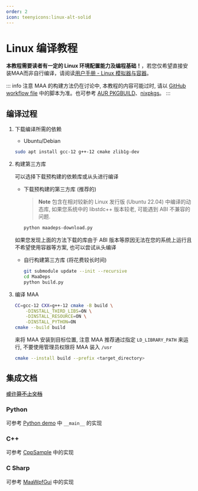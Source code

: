 ```yaml
---
order: 2
icon: teenyicons:linux-alt-solid
---
```


# Linux 编译教程

**本教程需要读者有一定的 Linux 环境配置能力及编程基础！**，若您仅希望直接安装MAA而非自行编译，请阅读[用户手册 - Linux 模拟器与容器](../manual/devices/linux.md)。

::: info 注意
MAA 的构建方法仍在讨论中, 本教程的内容可能过时, 请以 [GitHub workflow file](https://github.com/MaaAssistantArknights/MaaAssistantArknights/blob/master/.github/workflows/ci.yml#L134) 中的脚本为准。也可参考 [AUR PKGBUILD](https://aur.archlinux.org/cgit/aur.git/tree/PKGBUILD?h=maa-assistant-arknights)、[nixpkgs](https://github.com/NixOS/nixpkgs/blob/nixos-unstable/pkgs/by-name/ma/maa-assistant-arknights/package.nix)。
:::

## 编译过程

1. 下载编译所需的依赖

    - Ubuntu/Debian

    ```bash
    sudo apt install gcc-12 g++-12 cmake zlib1g-dev
    ```

2. 构建第三方库

    可以选择下载预构建的依赖库或从头进行编译

    - 下载预构建的第三方库 (推荐的)

        > **Note**
        > 包含在相对较新的 Linux 发行版 (Ubuntu 22.04) 中编译的动态库, 如果您系统中的 libstdc++ 版本较老, 可能遇到 ABI 不兼容的问题.

        ```bash
        python maadeps-download.py
        ```

    如果您发现上面的方法下载的库由于 ABI 版本等原因无法在您的系统上运行且不希望使用容器等方案, 也可以尝试从头编译

    - 自行构建第三方库 (将花费较长时间)

        ```bash
        git submodule update --init --recursive
        cd MaaDeps
        python build.py
        ```

3. 编译 MAA

    ```bash
    CC=gcc-12 CXX=g++-12 cmake -B build \
        -DINSTALL_THIRD_LIBS=ON \
        -DINSTALL_RESOURCE=ON \
        -DINSTALL_PYTHON=ON
    cmake --build build
    ```

    来将 MAA 安装到目标位置, 注意 MAA 推荐通过指定 `LD_LIBRARY_PATH` 来运行, 不要使用管理员权限将 MAA 装入 `/usr`

    ```bash
    cmake --install build --prefix <target_directory>
    ```

## 集成文档

[~~或许算不上文档~~](../protocol/integration.md)

### Python

可参考 [Python demo](https://github.com/MaaAssistantArknights/MaaAssistantArknights/blob/master/src/Python/sample.py) 中 `__main__` 的实现

### C++

可参考 [CppSample](https://github.com/MaaAssistantArknights/MaaAssistantArknights/blob/master/src/Cpp/main.cpp) 中的实现

### C Sharp

<!-- Do not use C#, MD003/heading-style: Heading style [Expected: atx; Actual: atx_closed] -->

可参考 [MaaWpfGui](https://github.com/MaaAssistantArknights/MaaAssistantArknights/blob/master/src/MaaWpfGui/Main/AsstProxy.cs) 中的实现
